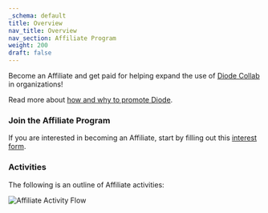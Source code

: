 ```yaml
---
_schema: default
title: Overview
nav_title: Overview
nav_section: Affiliate Program
weight: 200
draft: false
---
```

Become an Affiliate and get paid for helping expand the use of <a href="https://diode.io/products/collab/" title="Diode Collab" target="_blank" rel="noopener">Diode Collab</a> in organizations!

Read more about [how and why to promote Diode](/affiliate/promoting-diode/).

### Join the Affiliate Program

If you are interested in becoming an Affiliate, start by filling out this <a href="https://nidese6v.paperform.co" title="Interest Form" target="_blank" rel="noopener">interest form</a>.

### Activities

The following is an outline of Affiliate activities:

![](/uploads/affiliate-flow.png "Affiliate Activity Flow")

&nbsp;